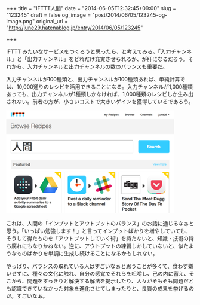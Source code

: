 +++
title = "IFTTT人間"
date = "2014-06-05T12:32:45+09:00"
slug = "123245"
draft = false
og_image = "post/2014/06/05/123245-og-image.png"
original_url = "http://june29.hatenablog.jp/entry/2014/06/05/123245"

+++

<p>IFTTT みたいなサービスをつくろうと思ったら、と考えてみる。「入力チャンネル」と「出力チャンネル」をどれだけ充実させられるか、が肝になるだろう。それから、入力チャンネルと出力チャンネルの数のバランスも重要だ。</p>
<p>入力チャンネルが100種類と、出力チャンネルが100種類あれば、単純計算では、10,000通りのレシピを活用できることになる。入力チャンネルが1,000種類あっても、出力チャンネルが1種類しかなければ、1,000種類のレシピしか生み出されない。前者の方が、小さいコストで大きいゲインを獲得しているであろう。</p>
<p><span itemscope itemtype="http://schema.org/Photograph"><img src="/post/2014/06/05/123245-20140605123026.png" alt="f:id:june29:20140605123026p:plain" title="f:id:june29:20140605123026p:plain" class="hatena-fotolife" itemprop="image"></span></p>
<p>これは、人間の「インプットとアウトプットのバランス」のお話に通じるなぁと思う。「いっぱい勉強します！」と言ってインプットばかりを増やしていても、そうして得たものを「アウトプットしていく術」を持たないと、知識・技術の持ち腐れにもなりかねない。逆に、アウトプットの練習しかしていないと、似たようなものばかりを単調に生成し続けることになるかもしれない。</p>
<p>やっぱり、バランスの取れている人はすごいなぁと思うことが多くて、食わず嫌いせずに、種々の文化に触れ、自分の感覚でそれらを咀嚼し、己の内に蓄え、そこから、問題をすっきりと解決する解法を提示したり、人々がそもそも問題だとも認識できていなかった対象を進化させてしまったりと、良質の成果を挙げるのだ。すごいなぁ。</p>